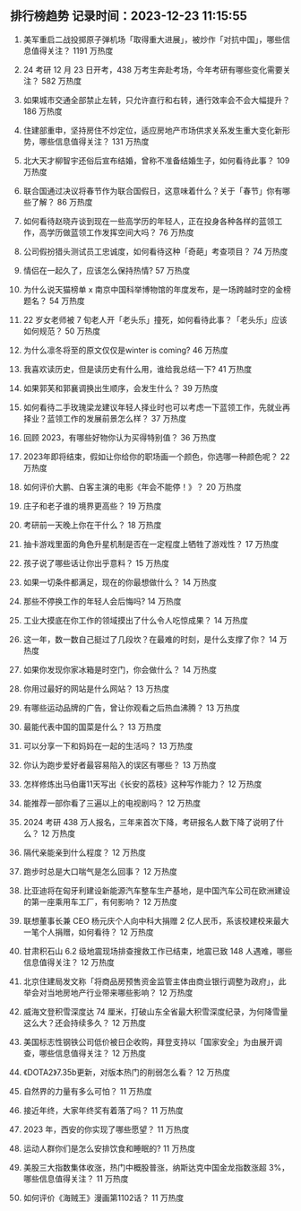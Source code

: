 
## 排行榜趋势 记录时间：2023-12-23 11:15:55
  
  1. 美军重启二战投掷原子弹机场「取得重大进展」，被炒作「对抗中国」，哪些信息值得关注？ 1191 万热度
    
  2. 24 考研 12 月 23 日开考，438 万考生奔赴考场，今年考研有哪些变化需要关注？ 582 万热度
    
  3. 如果城市交通全部禁止左转，只允许直行和右转，通行效率会不会大幅提升？ 186 万热度
    
  4. 住建部重申，坚持房住不炒定位，适应房地产市场供求关系发生重大变化新形势，哪些信息值得关注？ 131 万热度
    
  5. 北大天才柳智宇还俗后宣布结婚，曾称不准备结婚生子，如何看待此事？ 109 万热度
    
  6. 联合国通过决议将春节作为联合国假日，这意味着什么？关于「春节」你有哪些了解？ 86 万热度
    
  7. 如何看待赵晓卉谈到现在一些高学历的年轻人，正在投身各种各样的蓝领工作，高学历做蓝领工作发挥空间大吗？ 76 万热度
    
  8. 公司假扮猎头测试员工忠诚度，如何看待这种「奇葩」考查项目？ 74 万热度
    
  9. 情侣在一起久了，应该怎么保持热情? 57 万热度
    
  10. 为什么说天猫榜单 x 南京中国科举博物馆的年度发布，是一场跨越时空的金榜题名？ 54 万热度
    
  11. 22 岁女老师被 7 旬老人开「老头乐」撞死，如何看待此事？「老头乐」应该如何规范？ 50 万热度
    
  12. 为什么凛冬将至的原文仅仅是winter is coming? 46 万热度
    
  13. 我喜欢读历史，但是读历史有什么用，谁给我总结一下? 41 万热度
    
  14. 如果郭芙和郭襄调换出生顺序，会发生什么？ 39 万热度
    
  15. 如何看待二手玫瑰梁龙建议年轻人择业时也可以考虑一下蓝领工作，先就业再择业？蓝领工作的发展前景怎么样？ 37 万热度
    
  16. 回顾 2023，有哪些好物你认为买得特别值？ 36 万热度
    
  17. 2023年即将结束，假如让你给你的职场画一个颜色，你选哪一种颜色呢？ 22 万热度
    
  18. 如何评价大鹏、白客主演的电影《年会不能停！》？ 20 万热度
    
  19. 庄子和老子谁的境界更高些？ 19 万热度
    
  20. 考研前一天晚上你在干什么？ 18 万热度
    
  21. 抽卡游戏里面的角色升星机制是否在一定程度上牺牲了游戏性？ 17 万热度
    
  22. 孩子说了哪些话让你出乎意料？ 15 万热度
    
  23. 如果一切条件都满足，现在的你最想做什么？ 14 万热度
    
  24. 那些不停换工作的年轻人会后悔吗? 14 万热度
    
  25. 工业大摸底在你工作的领域摸出了什么令人吃惊成果？ 14 万热度
    
  26. 这一年，数一数自己挺过了几段坎？在最难的时刻，是什么支撑了你？ 14 万热度
    
  27. 如果你发现你家冰箱是时空门，你会做什么？ 14 万热度
    
  28. 你用过最好的网站是什么网站？ 13 万热度
    
  29. 有哪些运动品牌的广告，曾让你观看之后热血沸腾？ 13 万热度
    
  30. 最能代表中国的国菜是什么？ 13 万热度
    
  31. 可以分享一下和妈妈在一起的生活吗？ 13 万热度
    
  32. 你认为跑步爱好者最容易陷入的误区有哪些？ 13 万热度
    
  33. 怎样修炼出马伯庸11天写出《长安的荔枝》这种写作能力？ 12 万热度
    
  34. 能推荐一部你看了三遍以上的电视剧吗？ 12 万热度
    
  35. 2024 考研 438 万人报名，三年来首次下降，考研报名人数下降了说明了什么？ 12 万热度
    
  36. 隔代亲能亲到什么程度？ 12 万热度
    
  37. 跑步时总是大口喘气是怎么回事？ 12 万热度
    
  38. 比亚迪将在匈牙利建设新能源汽车整车生产基地，是中国汽车公司在欧洲建设的第一座乘用车工厂，有何影响？ 12 万热度
    
  39. 联想董事长兼 CEO 杨元庆个人向中科大捐赠 2 亿人民币，系该校建校来最大一笔个人捐赠，如何看待？ 12 万热度
    
  40. 甘肃积石山 6.2 级地震现场排查搜救工作已结束，地震已致 148 人遇难，哪些信息值得关注？ 12 万热度
    
  41. 北京住建局发文称「将商品房预售资金监管主体由商业银行调整为政府」，此举会对当地房地产行业带来哪些影响？ 12 万热度
    
  42. 威海文登积雪深度达 74 厘米，打破山东全省最大积雪深度纪录，为何降雪量这么大？还会持续多久？ 12 万热度
    
  43. 美国标志性钢铁公司低价被日企收购，拜登支持以「国家安全」为由展开调查，哪些信息值得关注？ 12 万热度
    
  44. 《DOTA2》7.35b更新，对版本热门的削弱怎么看？ 12 万热度
    
  45. 自然界的力量有多么可怕？ 11 万热度
    
  46. 接近年终，大家年终奖有着落了吗？ 11 万热度
    
  47. 2023 年，西安的你实现了哪些愿望？ 11 万热度
    
  48. 运动人群你们是怎么安排饮食和睡眠的? 11 万热度
    
  49. 美股三大指数集体收涨，热门中概股普涨，纳斯达克中国金龙指数涨超 3%，哪些信息值得关注？ 11 万热度
    
  50. 如何评价《海贼王》漫画第1102话？ 11 万热度
    